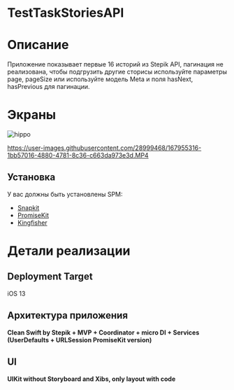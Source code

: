 # TestTaskStoriesAPI
# Описание
Приложение показывает первые 16 историй из Stepik API, пагинация не реализована, чтобы подгрузить другие сторисы используйте параметры page, pageSize или используйте модель Meta и поля hasNext, hasPrevious для пагинации. 

# Экраны
![hippo](https://media.giphy.com/media/x93hmivdOzgpgC5NRr/giphy.gif)

https://user-images.githubusercontent.com/28999468/167955316-1bb57016-4880-4781-8c36-c663da973e3d.MP4

## Установка

У вас должны быть установлены SPM:
* <a href="https://github.com/SnapKit/SnapKit">Snapkit</a>
* <a href="https://github.com/mxcl/PromiseKit">PromiseKit</a>
* <a href="https://github.com/onevcat/Kingfisher">Kingfisher</a>

# Детали реализации
## Deployment Target
iOS 13
## Архитектура приложения
**Clean Swift by Stepik + MVP + Coordinator + micro DI + Services (UserDefaults + URLSession PromiseKit version)**<br>
## UI
**UIKit without Storyboard and Xibs, only layout with code**<br>
